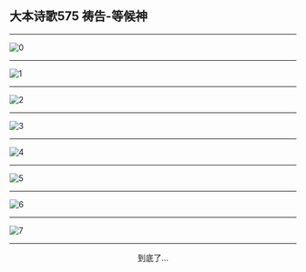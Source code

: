 
## 大本诗歌575 祷告-等候神
        
<div id="aplayer0"></div>

---

<img alt="0" data-original="https://cdn.jsdelivr.net/gh/k34869/shi/data/d0575/0">

---

<img alt="1" data-original="https://cdn.jsdelivr.net/gh/k34869/shi/data/d0575/1">

---

<img alt="2" data-original="https://cdn.jsdelivr.net/gh/k34869/shi/data/d0575/2">

---

<img alt="3" data-original="https://cdn.jsdelivr.net/gh/k34869/shi/data/d0575/3">

---

<img alt="4" data-original="https://cdn.jsdelivr.net/gh/k34869/shi/data/d0575/4">

---

<img alt="5" data-original="https://cdn.jsdelivr.net/gh/k34869/shi/data/d0575/5">

---

<img alt="6" data-original="https://cdn.jsdelivr.net/gh/k34869/shi/data/d0575/6">

---

<img alt="7" data-original="https://cdn.jsdelivr.net/gh/k34869/shi/data/d0575/7">

---

<p style="text-align: center">到底了...</p>

<script src="/js/dist-view.js"></script>

<script>
MAIN.id = 'd0575';
        
const ap0 = new APlayer({
    container: document.getElementById('aplayer0'),
    volume: 1,
    loop: 'none',
    preload: 'none',
    audio: [{
        name: '大本诗歌575.mp3',
        artist: '大本诗歌',
        url: 'https://res.wx.qq.com/voice/getvoice?mediaid=MzI0NTk3MDM5M18yMjQ3NDk0Nzkw',
        cover: '/favicon'
    }]
});
</script>
